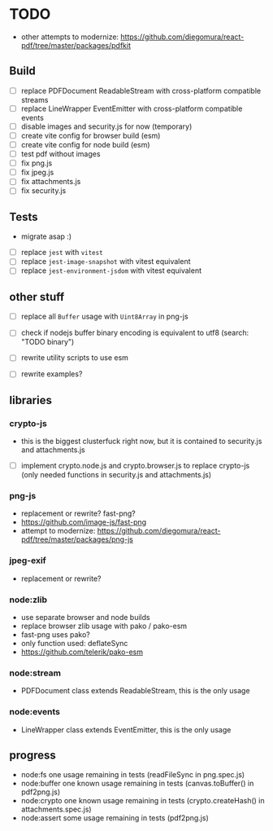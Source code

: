 # TODO

- other attempts to modernize: https://github.com/diegomura/react-pdf/tree/master/packages/pdfkit

## Build

- [ ] replace PDFDocument ReadableStream with cross-platform compatible streams
- [ ] replace LineWrapper EventEmitter with cross-platform compatible events
- [ ] disable images and security.js for now (temporary)
- [ ] create vite config for browser build (esm)
- [ ] create vite config for node build (esm)
- [ ] test pdf without images
- [ ] fix png.js
- [ ] fix jpeg.js
- [ ] fix attachments.js
- [ ] fix security.js

## Tests

- migrate asap :)
- [ ] replace `jest` with `vitest`
- [ ] replace `jest-image-snapshot` with vitest equivalent
- [ ] replace `jest-environment-jsdom` with vitest equivalent

## other stuff

- [ ] replace all `Buffer` usage with `Uint8Array` in png-js
- [ ] check if nodejs buffer binary encoding is equivalent to utf8 (search: "TODO binary")
- [ ] rewrite utility scripts to use esm
- [ ] rewrite examples?


## libraries

### crypto-js

- this is the biggest clusterfuck right now, but it is contained to security.js and attachments.js
- [ ] implement crypto.node.js and crypto.browser.js to replace crypto-js (only needed functions in security.js and attachments.js)

### png-js

- replacement or rewrite? fast-png?
- https://github.com/image-js/fast-png
- attempt to modernize: https://github.com/diegomura/react-pdf/tree/master/packages/png-js

### jpeg-exif

- replacement or rewrite?

### node:zlib

- use separate browser and node builds
- replace browser zlib usage with pako / pako-esm
- fast-png uses pako?
- only function used: deflateSync
- https://github.com/telerik/pako-esm

### node:stream

- PDFDocument class extends ReadableStream, this is the only usage

### node:events

- LineWrapper class extends EventEmitter, this is the only usage

## progress

- node:fs one usage remaining in tests (readFileSync in png.spec.js)
- node:buffer one known usage remaining in tests (canvas.toBuffer() in pdf2png.js)
- node:crypto one known usage remaining in tests (crypto.createHash() in attachments.spec.js)
- node:assert some usage remaining in tests (pdf2png.js)